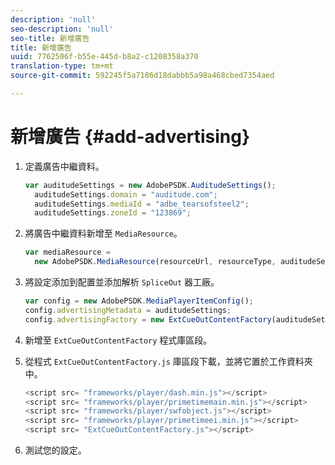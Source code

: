 ```yaml
---
description: 'null'
seo-description: 'null'
seo-title: 新增廣告
title: 新增廣告
uuid: 7762506f-b55e-445d-b8a2-c1208358a370
translation-type: tm+mt
source-git-commit: 592245f5a7186d18dabbb5a98a468cbed7354aed

---
```



# 新增廣告 {#add-advertising}

1. 定義廣告中繼資料。

   ```js
   var auditudeSettings = new AdobePSDK.AuditudeSettings(); 
     auditudeSettings.domain = "auditude.com"; 
     auditudeSettings.mediaId = "adbe_tearsofsteel2"; 
     auditudeSettings.zoneId = "123869";
   ```

1. 將廣告中繼資料新增至 `MediaResource`。

   ```js
   var mediaResource =  
     new AdobePSDK.MediaResource(resourceUrl, resourceType, auditudeSettings, false);
   ```

1. 將設定添加到配置並添加解析 `SpliceOut` 器工廠。

   ```js
   var config = new AdobePSDK.MediaPlayerItemConfig(); 
   config.advertisingMetadata = auditudeSettings; 
   config.advertisingFactory = new ExtCueOutContentFactory(auditudeSettings);
   ```

1. 新增至 `ExtCueOutContentFactory` 程式庫區段。
1. 從程式 `ExtCueOutContentFactory.js` 庫區段下載，並將它置於工作資料夾中。

   ```js
   <script src= "frameworks/player/dash.min.js"></script> 
   <script src= "frameworks/player/primetimemain.min.js"></script> 
   <script src= "frameworks/player/swfobject.js"></script> 
   <script src= "frameworks/player/primetimeei.min.js"></script> 
   <script src= "ExtCueOutContentFactory.js"></script>
   ```

1. 測試您的設定。
